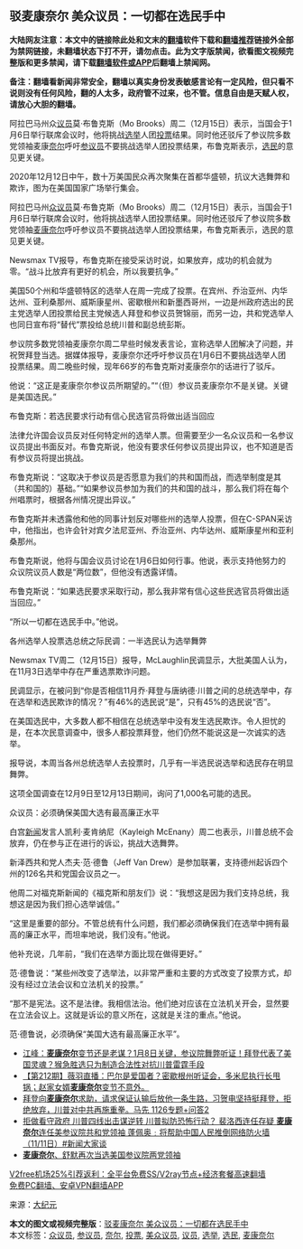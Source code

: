  <h2>驳麦康奈尔 美众议员：一切都在选民手中</h2> <p class="notice"><b>大陆网友注意：本文中的链接除此处和文末的<a href="https://github.com/bannedbook/fanqiang" >翻墙</a>软件下载和<a href="https://github.com/killgcd/justmysocks/blob/master/README.md">翻墙推荐</a>链接外全部为禁网链接，未翻墙状态下打不开，请勿点击。此为文字版禁闻，欲看图文视频完整版和更多禁闻，请下载<a href="https://github.com/bannedbook/fanqiang">翻墙软件或APP</a>后翻墙上禁闻网。</p><p>备注：翻墙看新闻非常安全，翻墙以真实身份发表敏感言论有一定风险，但只看不说则没有任何风险，翻的人太多，政府管不过来，也不管。信息自由是天赋人权，请放心大胆的翻墙。</b></p>  <div class="entry"> <p id="summary">阿拉巴马州众<a href="https://www.bannedbook.org/bnews/tag/%e8%ae%ae%e5%91%98/" class="st_tag internal_tag" rel="tag" title="标签 议员 下的日志">议员</a>莫·布鲁克斯（Mo Brooks）周二（12月15日）表示，当国会于1月6日举行联席会议时，他将挑战<a href="https://www.bannedbook.org/bnews/tag/%e9%80%89%e4%b8%be/" class="st_tag internal_tag" rel="tag" title="标签 选举 下的日志">选举</a>人团<a href="https://www.bannedbook.org/bnews/tag/%E6%8A%95%E7%A5%A8/" class="st_tag internal_tag" rel="tag" title="标签 投票 下的日志">投票</a>结果。同时他还驳斥了参议院多数党领袖麦康<a href="https://www.bannedbook.org/bnews/tag/%E5%A5%88%E5%B0%94/" class="st_tag internal_tag" rel="tag" title="标签 奈尔 下的日志">奈尔</a>呼吁<a href="https://www.bannedbook.org/bnews/tag/%e5%8f%82%e8%ae%ae%e5%91%98/" class="st_tag internal_tag" rel="tag" title="标签 参议员 下的日志">参议员</a>不要挑战选举人团投票结果，布鲁克斯表示，<a href="https://www.bannedbook.org/bnews/tag/%E9%80%89%E6%B0%91/" class="st_tag internal_tag" rel="tag" title="标签 选民 下的日志">选民</a>的意见更关键。</p> <p id="conimg">2020年12月12日中午，数十万美国民众再次聚集在首都华盛顿，抗议大选舞弊和欺诈，图为在美国国家广场举行集会。</p> <p>阿拉巴马州<a href="https://www.bannedbook.org/bnews/tag/%E4%BC%97%E8%AE%AE%E5%91%98/" class="st_tag internal_tag" rel="tag" title="标签 众议员 下的日志">众议员</a>莫·布鲁克斯（Mo Brooks）周二（12月15日）表示，当国会于1月6日举行联席会议时，他将挑战选举人团投票结果。同时他还驳斥了参议院多数党领袖<a href="https://www.bannedbook.org/bnews/tag/%E9%BA%A6%E5%BA%B7%E5%A5%88%E5%B0%94/" class="st_tag internal_tag" rel="tag" title="标签 麦康奈尔 下的日志">麦康奈尔</a>呼吁参议员不要挑战选举人团投票结果，布鲁克斯表示，选民的意见更关键。</p> <p>Newsmax TV报导，布鲁克斯在接受采访时说，如果放弃，成功的机会就为零。“战斗比放弃有更好的机会，所以我要抗争。”</p> <p>美国50个州和华盛顿特区的选举人在周一完成了投票。在宾州、乔治亚州、内华达州、亚利桑那州、威斯康星州、密歇根州和新墨西哥州，一边是州政府选出的民主党选举人团投票给民主党候选人拜登和参议员贺锦丽，而另一边，共和党选举人也同日宣布将“替代”票投给总统川普和副总统彭斯。</p> <p>参议院多数党领袖麦康奈尔周二早些时候发表言论，宣称选举人团解决了问题，并祝贺拜登当选。据媒体报导，麦康奈尔还呼吁参议员在1月6日不要挑战选举人团投票结果。周二晚些时候，现年66岁的布鲁克斯对麦康奈尔的话进行了驳斥。</p> <p>他说：“这正是麦康奈尔参议员所期望的。”“（但）参议员麦康奈尔不是关键。关键是美国选民。”</p>  <p>布鲁克斯：若选民要求行动有信心民选官员将做出适当回应</p> <p>法律允许国会议员反对任何特定州的选举人票。但需要至少一名众议员和一名参议议员提出书面反对。布鲁克斯说，他没有要求任何参议员提出异议，也不知道是否有参议员将提出挑战。</p> <p>布鲁克斯说：“这取决于参议员是否愿意为我们的共和国而战，而选举制度是其（共和国的）基础。”“如果参议员参加为我们的共和国的战斗，那么我们将在每个州唱票时，根据各州情况提出异议。”</p> <p>布鲁克斯并未透露他和他的同事计划反对哪些州的选举人投票，但在C-SPAN采访中，他指出，也许会针对宾夕法尼亚州、乔治亚州、内华达州、威斯康星州和亚利桑那州。</p> <p>布鲁克斯说，他将与国会议员讨论在1月6日如何行事。他说，表示支持他努力的众议院议员人数是“两位数”，但他没有透露详情。</p> <p>布鲁克斯说：“如果选民要求采取行动，那么我非常有信心这些民选官员将做出适当回应。”</p> <p>“所以一切都在选民手中。”他说。</p>  <p>各州选举人投票选总统之际民调：一半选民认为选举舞弊</p> <p>Newsmax TV周二（12月15日）报导，McLaughlin民调显示，大批美国人认为，在11月3日选举中存在严重选票欺诈问题。</p> <p>民调显示，在被问到“你是否相信11月乔·拜登与唐纳德·川普之间的总统选举中，存在选举和选民欺诈的情况？”有46%的选民说“是”，只有45%的选民说“否”。</p> <p>在美国选民中，大多数人都不相信在总统选举中没有发生选民欺诈。令人担忧的是，在本次民意调查中，很多人都投票拜登，他们仍然不能说这是一次诚实的选举。</p> <p>报导说，本周当各州总统选举人去投票时，几乎有一半选民说选举和选民存在明显舞弊。</p> <p>这项全国调查在12月9日至12月13日期间，询问了1,000名可能的选民。</p> <p>众议员：必须确保美国大选有最高廉正水平</p>  <p>白宫<span class='wp_keywordlink_affiliate'><a href="https://www.bannedbook.org/" title="新闻">新闻</a></span>发言人凯利·麦肯纳尼（Kayleigh McEnany）周二也表示，川普总统不会放弃，仍在参与正在进行的诉讼，挑战大选舞弊。</p> <p>新泽西共和党人杰夫·范·德鲁（Jeff Van Drew）是参加联署，支持德州起诉四个州的126名共和党国会议员之一。</p> <p>他周二对福克斯新闻的《福克斯和朋友们》说：“我想这是因为我们支持总统，我想这是因为我们担心选举诚信。”</p> <p>“这里是重要的部分。不管总统有什么问题，我们都必须确保我们在选举中拥有最高的廉正水平，而坦率地说，我们没有。”他说。</p> <p>他补充说，几年前，“我们在选举方面比现在做得更好。”</p> <p>范·德鲁说：“某些州改变了选举法，以非常严重和主要的方式改变了投票方式，却没有经过立法会议和立法机关的投票。”</p> <p>“那不是宪法。这不是法律。我相信法治。他们绝对应该在立法机关开会，显然要在立法会议上。这就是诉讼的意义所在，这就是关注的重点。”他说。</p>  <p>范·德鲁说，必须确保“美国大选有最高廉正水平”。</p> <ul class='op-related-articles' title='相关阅读'> <li><a href='https://www.bannedbook.org/bnews/cbnews/20201216/1449001.html' target='_blank'>江峰：<b>麦康奈尔</b>变节还是老谋？1月8日关键，参议院舞弊听证！拜登代表了美国灵魂？猴急胜选只为制造合法性对抗川普雷霆手段</a></li> <li><a href='https://www.bannedbook.org/bnews/cbnews/20201216/1448781.html' target='_blank'>【第212期】薇羽直播：巴尔是爱国者？密歇根州听证会，多米尼执行长甩锅；赵家女婿<b>麦康奈尔</b>变节不意外。</a></li> <li><a href='https://www.bannedbook.org/bnews/bannedvideo/20201126/1439465.html' target='_blank'>拜登向<b>麦康奈尔</b>求助，请求保证认输后放他一条生路，习贺电坚持挺拜登，拒绝放弃，川普对中共再施重拳。马先 1126专题+问答2</a></li> <li><a href='https://www.bannedbook.org/bnews/bannedvideo/20201111/1429551.html' target='_blank'>拒做看守政府 川普四线出击谋逆转   川普拟防恐怖行动？ 裴洛西连任存疑    <b>麦康奈尔</b>连任美参议院共和党领袖     蓬佩奥﹕将帮助中国人民推倒网络防火墙      （11/11日）#新闻大家谈</a></li> <li><a href='https://www.bannedbook.org/bnews/baitai/20201111/1429243.html' target='_blank'><b>麦康奈尔</b>、舒默再次当选美国参议院两党领袖</a></li> </ul> <p class="texttj"> <a href="https://www.bannedbook.org/forum23/topic22702.html" target="_blank">V2free机场25%引荐返利：全平台免费SS/V2ray节点+经济套餐高速翻墙</a><br/> <a href="https://github.com/bannedbook/fanqiang/wiki/%E7%A6%81%E9%97%BB%E7%BD%91%E5%AE%89%E5%8D%93%E7%BF%BB%E5%A2%99%E6%96%B0%E9%97%BBAPP" target="_blank">免费PC翻墙、安卓VPN翻墙APP</a></p><p> 来源：<span class='wp_keywordlink_affiliate'><a href="http://www.epochtimes.com/" title="大纪元" target="_blank">大纪元</a></span> </p><a name='sharetosocial'></a>       <div><b>本文的图文或视频完整版</b>：<a href='https://www.bannedbook.org/bnews/topimagenews/20201216/1449014.html'>驳麦康奈尔 美众议员：一切都在选民手中</a></div>  </div><!--END ENTRY--> <div class="postfooter"> <div>本文标签：<a href="https://www.bannedbook.org/bnews/tag/%E4%BC%97%E8%AE%AE%E5%91%98/" rel="tag">众议员</a>, <a href="https://www.bannedbook.org/bnews/tag/%e5%8f%82%e8%ae%ae%e5%91%98/" rel="tag">参议员</a>, <a href="https://www.bannedbook.org/bnews/tag/%E5%A5%88%E5%B0%94/" rel="tag">奈尔</a>, <a href="https://www.bannedbook.org/bnews/tag/%E6%8A%95%E7%A5%A8/" rel="tag">投票</a>, <a href="https://www.bannedbook.org/bnews/tag/%E7%BE%8E%E4%BC%97%E8%AE%AE%E5%91%98/" rel="tag">美众议员</a>, <a href="https://www.bannedbook.org/bnews/tag/%e8%ae%ae%e5%91%98/" rel="tag">议员</a>, <a href="https://www.bannedbook.org/bnews/tag/%e9%80%89%e4%b8%be/" rel="tag">选举</a>, <a href="https://www.bannedbook.org/bnews/tag/%E9%80%89%E6%B0%91/" rel="tag">选民</a>, <a href="https://www.bannedbook.org/bnews/tag/%E9%BA%A6%E5%BA%B7%E5%A5%88%E5%B0%94/" rel="tag">麦康奈尔</a></div>  </div><!--END POSTFOOTER--> 